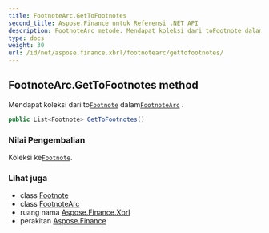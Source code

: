 ```yaml
---
title: FootnoteArc.GetToFootnotes
second_title: Aspose.Finance untuk Referensi .NET API
description: FootnoteArc metode. Mendapat koleksi dari toFootnote dalamFootnoteArc .
type: docs
weight: 30
url: /id/net/aspose.finance.xbrl/footnotearc/gettofootnotes/
---
```

## FootnoteArc.GetToFootnotes method

Mendapat koleksi dari to[`Footnote`](../../footnote/) dalam[`FootnoteArc`](../) .

```csharp
public List<Footnote> GetToFootnotes()
```

### Nilai Pengembalian

Koleksi ke[`Footnote`](../../footnote/).

### Lihat juga

* class [Footnote](../../footnote/)
* class [FootnoteArc](../)
* ruang nama [Aspose.Finance.Xbrl](../../footnotearc/)
* perakitan [Aspose.Finance](../../../)


